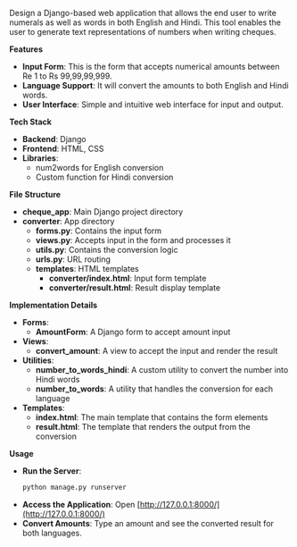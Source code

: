
Design a Django-based web application that allows the end user to write numerals as well as words in both English and Hindi. This tool enables the user to generate text representations of numbers when writing cheques.

**Features**
- **Input Form**: This is the form that accepts numerical amounts between Re 1 to Rs 99,99,99,999.
- **Language Support**: It will convert the amounts to both English and Hindi words.
- **User Interface**: Simple and intuitive web interface for input and output.

**Tech Stack**
- **Backend**: Django
- **Frontend**: HTML, CSS
- **Libraries**:
  - num2words for English conversion
  - Custom function for Hindi conversion

**File Structure**
- **cheque_app**: Main Django project directory
- **converter**: App directory
  - **forms.py**: Contains the input form
  - **views.py**: Accepts input in the form and processes it
  - **utils.py**: Contains the conversion logic
  - **urls.py**: URL routing
  - **templates**: HTML templates
    - **converter/index.html**: Input form template
    - **converter/result.html**: Result display template

**Implementation Details**
- **Forms**:
  - **AmountForm**: A Django form to accept amount input
- **Views**:
  - **convert_amount**: A view to accept the input and render the result
- **Utilities**:
  - **number_to_words_hindi**: A custom utility to convert the number into Hindi words
  - **number_to_words**: A utility that handles the conversion for each language
- **Templates**:
  - **index.html**: The main template that contains the form elements
  - **result.html**: The template that renders the output from the conversion

**Usage**
- **Run the Server**:
  ```bash
  python manage.py runserver
  ```
- **Access the Application**:
  Open [http://127.0.0.1:8000/](http://127.0.0.1:8000/)
- **Convert Amounts**:
  Type an amount and see the converted result for both languages.
